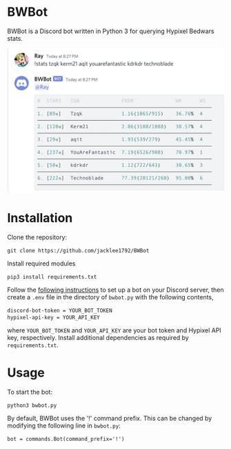 # BWBot
BWBot is a Discord bot written in Python 3 for querying Hypixel Bedwars stats.

![Screenshot](screenshot.png)

# Installation
Clone the repository:
```
git clone https://github.com/jacklee1792/BWBot
```
Install required modules
```
pip3 install requirements.txt
```
Follow the [following instructions](https://github.com/reactiflux/discord-irc/wiki/Creating-a-discord-bot-&-getting-a-token) to set up a bot on your Discord server, then create a `.env` file in the directory of `bwbot.py` with the following contents,
```
discord-bot-token = YOUR_BOT_TOKEN
hypixel-api-key = YOUR_API_KEY
```

where `YOUR_BOT_TOKEN` and `YOUR_API_KEY` are your bot token and Hypixel API key, respectively. Install additional dependencies as required by `requirements.txt`.

# Usage

To start the bot:
```
python3 bwbot.py
```

By default, BWBot uses the '!' command prefix. This can be changed by modifying the following line in `bwbot.py`:
```
bot = commands.Bot(command_prefix='!')
```
